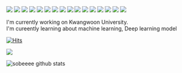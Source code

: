 <!--
**Bae-hong-seob/Bae-hong-seob** is a ✨ _special_ ✨ repository because its `README.md` (this file) appears on your GitHub profile.

Here are some ideas to get you started:

- 🔭 I’m currently working on ...
- 🌱 I’m currently learning ...
- 👯 I’m looking to collaborate on ...
- 🤔 I’m looking for help with ...
- 💬 Ask me about ...
- 📫 How to reach me: ...
- 😄 Pronouns: ...
- ⚡ Fun fact: ...
-->

<block>
  <span>
    <img src="https://img.shields.io/badge/python-000080?style=flat&logo=python&logoColor=white"/>
    <img src="https://img.shields.io/badge/scikit-learn-F7931E?style=flat&logo=scikit-learn&logoColor=white"/>
    <img src="https://img.shields.io/badge/TensorFlow-FF6F00?style=flat&logo=TensorFlow&logoColor=white"/>
    <img src="https://img.shields.io/badge/openCV-5C3EE8?style=flat&logo=openCV&logoColor=white"/>
    <img src="https://img.shields.io/badge/Jupyter-F37626?style=flat&logo=Jupyter&logoColor=white"/>
    <img src="https://img.shields.io/badge/Google Colab-F9AB00?style=flat&logo=Google Colab&logoColor=white"/>
    <img src="https://img.shields.io/badge/Visual Studio Code-007ACC?style=flat&logo=Visual Studio Code&logoColor=white"/>
    <img src="https://img.shields.io/badge/R-276DC3?style=flat&logo=R&logoColor=white"/>
  </span>
</block>

  


<block>
  <span>
    <img src="https://img.shields.io/badge/HTML5-E34F26?style=flat-square&logo=HTML5&logoColor=white"/>
    <img src="https://img.shields.io/badge/CSS3-1572B6?style=flat-square&logo=CSS3&logoColor=white"/>
    <img src="https://img.shields.io/badge/JavaScript-F7DF1E?style=flat-square&logo=JavaScript&logoColor=white"/>
    <img src="https://img.shields.io/badge/React-61DAFB?style=flat-square&logo=React&logoColor=white"/>
    <img src="https://img.shields.io/badge/D3.js-F9A03C?style=flat-square&logo=D3.js&logoColor=white"/>
    <img src="https://img.shields.io/badge/Node.js-339933?style=flat-square&logo=Node.js&logoColor=white"/>
    <img src="https://img.shields.io/badge/Android-3DDC84?style=flat-square&logo=Android&logoColor=white"/>
    <img src="https://img.shields.io/badge/Android Studio-3DDC84?style=flat-square&logo=Android Studio&logoColor=white"/>
  </span>
</block>


I'm currently working on Kwangwoon University.  
I'm cureently learning about machine learning, Deep learning model  

[![Hits](https://hits.seeyoufarm.com/api/count/incr/badge.svg?url=https%3A%2F%2Fgithub.com%2FBae-hong-seob&count_bg=%2379C83D&title_bg=%23555555&icon=&icon_color=%23E7E7E7&title=hits&edge_flat=false)](https://hits.seeyoufarm.com)

<a href="https://hits.seeyoufarm.com"><img src="https://hits.seeyoufarm.com/api/count/incr/badge.svg?url=https%3A%2F%2Fgithub.com%2FBae-hong-seob&count_bg=%2379C83D&title_bg=%23555555&icon=&icon_color=%23E7E7E7&title=hits&edge_flat=false"/></a>

![sobeeee github stats](https://github-readme-stats.vercel.app/api?username=Bae-hong-seob&show_icons=true)
